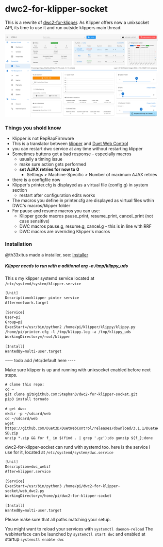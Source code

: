 # dwc2-for-klipper-socket

This is a rewrite of [dwc2-for-klipper](https://github.com/Stephan3/dwc2-for-klipper). As Klipper offers now a unixsocket API,
its time to use it and run outside klippers main thread.

![screen](screenshots/screen.PNG?raw=true "screen")

### Things you shold know
- Klipper is not RepRapFirmware
- This is a translator between [klipper](https://github.com/KevinOConnor/klipper) and [Duet Web Control](https://github.com/Duet3D/DuetWebControl)
- you can restart dwc service at any time without restarting klipper
- Sometimes buttons get a bad response - especially macros
  - usually a timing issue
  - make sure action gets performed
  - **set AJAX retries  for now to 0**
    - Settings > Machine-Specific > Number of maximum AJAX retries
- there is a configfile now 
- Klipper's printer.cfg is displayed as a virtual file (config.g) in system section
    - restart after configuration edits works
- The macros you define in printer.cfg are displayed as virtual files wthin DWC's macros/klipper folder
- For pause and resume macros you can use:
    - Klipper gcode macros pause_print, resume_print, cancel_print (not case sensitive)
    - DWC macros pause.g, resume.g, cancel.g - this is in line with RRF
    - DWC macros are overriding Klipper's macros

### Installation ###

@th33xitus made a installer, see:
[Installer](https://github.com/th33xitus/kiauh)

##### Klipper needs to run with a aditional arg -a /tmp/klippy_uds ####

This s my klipper systemd service located at ```/etc/systemd/system/klipper.service```
```
[Unit]
Description=klipper pinter service
After=network.target

[Service]
User=pi
Group=pi
ExecStart=/usr/bin/python2 /home/pi/klipper/klippy/klippy.py /home/pi/printer.cfg -l /tmp/klippy.log -a /tmp/klippy_uds
WorkingDirectory=/root/klipper

[Install]
WantedBy=multi-user.target
```

---- todo add /etc/default here ----

Make sure klipper is up and running with unixsocket enabled before next steps.

```
# clone this repo:
cd ~
git clone git@github.com:Stephan3/dwc2-for-klipper-socket.git
pip3 install tornado

# get dwc:
mkdir -p ~/sdcard/web
cd ~/sdcard/web
wget https://github.com/Duet3D/DuetWebControl/releases/download/3.1.1/DuetWebControl-SD.zip
unzip *.zip && for f_ in $(find . | grep '.gz');do gunzip ${f_};done
```

dwc2-for-klipper-socket can rund with systemd too. here is the service i use for it, located at ```/etc/systemd/system/dwc.service```
```
[Unit]
Description=dwc_webif
After=klipper.service

[Service]
ExecStart=/usr/bin/python3 /home/pi/dwc2-for-klipper-socket/web_dwc2.py
WorkingDirectory=/home/pi/dwc2-for-klipper-socket

[Install]
WantedBy=multi-user.target
```
Please make sure that all paths matching your setup. 

You might want to reload your services with ```systemctl daemon-reload```
The webinterface can be launched by ```systemctl start dwc``` and enabled at startup ```systemctl enable dwc```
